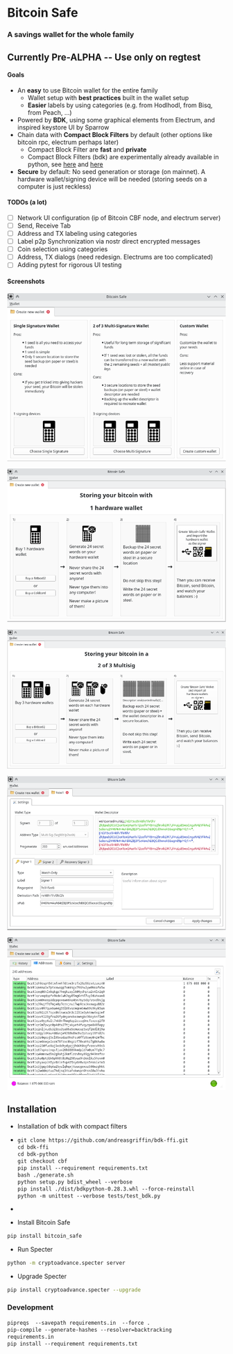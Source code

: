 # Bitcoin Safe

### A savings wallet for the whole family

## Currently Pre-ALPHA -- Use only on regtest 

#### Goals

- An **easy** to use Bitcoin wallet for the entire family
  - Wallet setup with **best practices** built in the wallet setup
  - **Easier** labels by using categories (e.g.  from Hodlhodl, from Bisq, from Peach, ...)
- Powered by **BDK**, using some graphical elements from Electrum, and inspired keystore UI  by Sparrow
- Chain data with **Compact Block Filters** by default (other options like bitcoin rpc, electrum perhaps later)
  * Compact Block Filter are **fast** and **private**
  * Compact Block Filters (bdk) are experimentally already available in python, see [here](https://github.com/bitcoindevkit/bdk-ffi/pull/207#issuecomment-1507486619) and [here](https://github.com/thunderbiscuit/bdk-ffi/pull/6)
- **Secure** by default: No seed generation or storage (on mainnet). A hardware wallet/signing device will be needed (storing seeds on a computer is just reckless)

#### TODOs (a lot)

- [ ] Network UI configuration (ip of Bitcoin CBF node, and electrum server)
- [ ] Send, Receive Tab
- [ ] Address and TX labeling using categories
- [ ] Label p2p Synchronization via nostr direct encrypted messages
- [ ] Coin selection using categories
- [ ] Address, TX dialogs (need redesign. Electrums are too complicated)
- [ ] Adding pytest for rigorous UI testing

#### Screenshots

![screenshot0](docs/screenshot0.png)

![screenshot0](docs/screenshot-single.png)

![screenshot0](docs/screenshot-multi.png)

![screenshot0](docs/screenshot-details.png)

![screenshot0](docs/screenshot-addresses.png)

## Installation

 * Installation of bdk with compact filters

 * ```shell
   git clone https://github.com/andreasgriffin/bdk-ffi.git
   cd bdk-ffi
   cd bdk-python
   git checkout cbf
   pip install --requirement requirements.txt
   bash ./generate.sh
   python setup.py bdist_wheel --verbose
   pip install ./dist/bdkpython-0.28.3.whl --force-reinstall
   python -m unittest --verbose tests/test_bdk.py
   ```
   
 * 

 * Install Bitcoin Safe

```sh
pip install bitcoin_safe
```

* Run Specter

```sh
python -m cryptoadvance.specter server 
```

* Upgrade Specter

```sh
pip install cryptoadvance.specter --upgrade
```



### Development

```shell
pipreqs  --savepath requirements.in  --force .
pip-compile --generate-hashes --resolver=backtracking   requirements.in
pip install --requirement requirements.txt 
```

